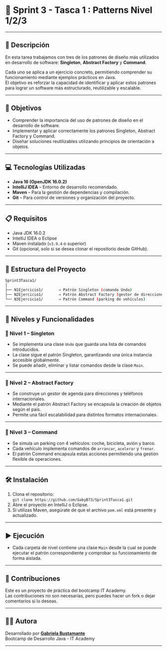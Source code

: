 # 🚨 Sprint 3 - Tasca 1 : Patterns Nivel 1/2/3

---

## 📄 Descripción

En esta tarea trabajamos con tres de los patrones de diseño más utilizados en desarrollo de software: **Singleton**, **Abstract Factory** y **Command**.

Cada uno se aplica a un ejercicio concreto, permitiendo comprender su funcionamiento mediante ejemplos prácticos en Java.  
El objetivo es reforzar la capacidad de identificar y aplicar estos patrones para lograr un software más estructurado, reutilizable y escalable.

---

## 🎯 Objetivos

- Comprender la importancia del uso de patrones de diseño en el desarrollo de software.
- Implementar y aplicar correctamente los patrones Singleton, Abstract Factory y Command.
- Diseñar soluciones reutilizables utilizando principios de orientación a objetos.

---

## 💻 Tecnologías Utilizadas

- **Java 16 (OpenJDK 16.0.2)**
- **IntelliJ IDEA** – Entorno de desarrollo recomendado.
- **Maven** – Para la gestión de dependencias y compilación.
- **Git** – Para control de versiones y organización del proyecto.
---

## 📋 Requisitos

- Java JDK 16.0.2
- IntelliJ IDEA o Eclipse
- Maven instalado (`v3.9.4` o superior)
- Git (opcional, solo si se desea clonar el repositorio desde GitHub).

---

## 📁 Estructura del Proyecto

```bash
Sprint3Tasca1/
│
├── N1Ejercicio1/       → Patrón Singleton (comando Undo)
├── N2Ejercicio1/       → Patrón Abstract Factory (gestor de direcciones y teléfonos)
└── N3Ejercicio1/       → Patrón Command (parking de vehículos)
```

---

## 🧪 Niveles y Funcionalidades

### 🔹 Nivel 1  – Singleton

- Se implementa una clase `Undo` que guarda una lista de comandos introducidos.
- La clase sigue el patrón Singleton, garantizando una única instancia accesible globalmente.
- Se puede añadir, eliminar y listar comandos desde la clase `Main`.
 ---

### 🔸 Nivel 2 – Abstract Factory

- Se construye un gestor de agenda para direcciones y teléfonos internacionales.
- Mediante el patrón Abstract Factory se encapsula la creación de objetos según el país.
- Permite una fácil escalabilidad para distintos formatos internacionales.

---

### 🔺 Nivel 3 – Command

- Se simula un parking con 4 vehículos: coche, bicicleta, avión y barco.
- Cada vehículo implementa comandos de `arrancar`, `acelerar` y `frenar`.
- El patrón Command encapsula estas acciones permitiendo una gestión flexible de operaciones.

---

## 🛠️ Instalación

1. Clona el repositorio:  
   `git clone https://github.com/GabyB73/Sprint3Tasca1.git`
2. Abre el proyecto en IntelliJ o Eclipse.
3. Si utilizas Maven, asegúrate de que el archivo `pom.xml` está presente y actualizado.

---

## ▶️ Ejecución

- Cada carpeta de nivel contiene una clase `Main` desde la cual se puede ejecutar el patrón correspondiente y comprobar su funcionamiento de forma aislada.

---

## 🤝 Contribuciones

Este es un proyecto de práctica del bootcamp IT Academy.    
Las contribuciones no son necesarias, pero puedes hacer un fork o dejar comentarios si lo deseas.
  
---

## 👩‍💻 Autora

Desarrollado por **[Gabriela Bustamante](https://github.com/GabyB73)**  
Bootcamp de Desarrollo Java - IT Academy


---
